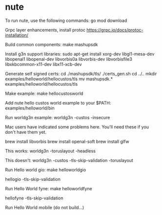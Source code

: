# nute

To run nute, use the following commands:
go mod download

Grpc layer enhancements, install protoc
https://grpc.io/docs/protoc-installation/

Build common components:
make mashupsdk

Install g3n support libraries:
sudo apt-get install xorg-dev libgl1-mesa-dev libopenal1 libopenal-dev libvorbis0a libvorbis-dev libvorbisfile3 libxkbcommon-x11-dev libx11-xcb-dev


Generate self signed certs:
cd ./mashupsdk/tls/
./certs_gen.sh
cd ../..
mkdir examples/helloworld/hellocustos/tls
mv mashupsdk.* examples/helloworld/hellocustos/tls

Make example:
make hellocustosworld

Add nute hello custos world example to your $PATH:
examples/helloworld/bin

Run worldg3n example:
worldg3n -custos -insecure

Mac users have indicated some problems here.  You'll need these if you don't have them yet.

brew install libvorbis 
brew install openal-soft
brew install glfw

This works:
worldg3n -toruslayout -headless

This doesn't:
worldg3n -custos -tls-skip-validation -toruslayout

Run Hello world gio:
make helloworldgio

hellogio -tls-skip-validation

Run Hello World fyne:
make helloworldfyne

hellofyne -tls-skip-validation

Run Hello World mobile (do not build...)
